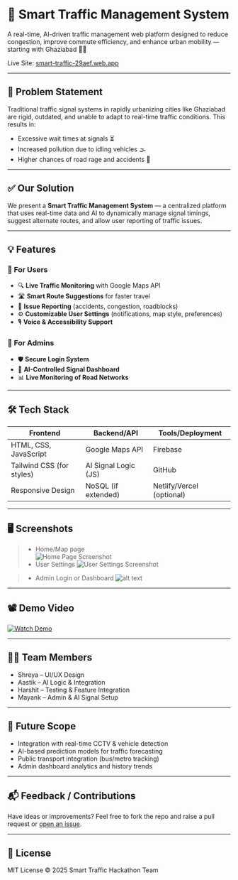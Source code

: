 # 🚦 Smart Traffic Management System

A real-time, AI-driven traffic management web platform designed to reduce congestion, improve commute efficiency, and enhance urban mobility — starting with Ghaziabad 🚗💡

Live Site: [smart-traffic-29aef.web.app](https://smart-traffic-29aef.web.app/)

---

## 📌 Problem Statement

Traditional traffic signal systems in rapidly urbanizing cities like Ghaziabad are rigid, outdated, and unable to adapt to real-time traffic conditions. This results in:

- Excessive wait times at signals ⏳  
- Increased pollution due to idling vehicles 🌫️  
- Higher chances of road rage and accidents 🚧  

---

## ✅ Our Solution

We present a **Smart Traffic Management System** — a centralized platform that uses real-time data and AI to dynamically manage signal timings, suggest alternate routes, and allow user reporting of traffic issues.

---

## 💡 Features

### 👤 For Users
- 🔍 **Live Traffic Monitoring** with Google Maps API  
- 🛣️ **Smart Route Suggestions** for faster travel  
- 🚧 **Issue Reporting** (accidents, congestion, roadblocks)  
- ⚙️ **Customizable User Settings** (notifications, map style, preferences)  
- 🎙️ **Voice & Accessibility Support**  

### 🔐 For Admins
- 🛡️ **Secure Login System**  
- 🧠 **AI-Controlled Signal Dashboard**  
- 📊 **Live Monitoring of Road Networks**

---

## 🛠️ Tech Stack

| Frontend  | Backend/API | Tools/Deployment |
|-----------|-------------|------------------|
| HTML, CSS, JavaScript | Google Maps API | Firebase |
| Tailwind CSS (for styles) | AI Signal Logic (JS) | GitHub |
| Responsive Design | NoSQL (if extended) | Netlify/Vercel (optional) |

---

## 🖥️ Screenshots

> - Home/Map page  
![Home Page Screenshot](<Screenshot 2025-04-04 150612-1.png>)
> - User Settings
![User Settings Screenshot](<Screenshot 2025-04-04 150726.png>)

> - Admin Login or Dashboard 
![alt text](<Screenshot 2025-04-04 150747.png>)

---

## 📽️ Demo Video

[![Watch Demo](https://img.shields.io/badge/Watch%20Demo-YouTube-red)](https://your-demo-link.com)

---

## 👨‍💻 Team Members

- Shreya – UI/UX Design  
- Aastik – AI Logic & Integration  
- Harshit – Testing & Feature Integration  
- Mayank – Admin & AI Signal Setup  

---

## 🧠 Future Scope

- Integration with real-time CCTV & vehicle detection  
- AI-based prediction models for traffic forecasting  
- Public transport integration (bus/metro tracking)  
- Admin dashboard analytics and history trends

---

## 📬 Feedback / Contributions

Have ideas or improvements? Feel free to fork the repo and raise a pull request or [open an issue](https://github.com/your-repo/issues).

---

## 📄 License

MIT License © 2025 Smart Traffic Hackathon Team
